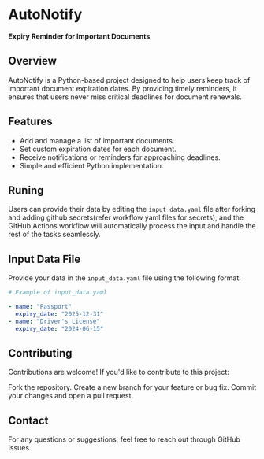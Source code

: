 # AutoNotify

**Expiry Reminder for Important Documents**

## Overview

AutoNotify is a Python-based project designed to help users keep track of important document expiration dates. By providing timely reminders, it ensures that users never miss critical deadlines for document renewals.

## Features

- Add and manage a list of important documents.
- Set custom expiration dates for each document.
- Receive notifications or reminders for approaching deadlines.
- Simple and efficient Python implementation.

## Runing

Users can provide their data by editing the `input_data.yaml` file after forking and adding github secrets(refer workflow yaml files for secrets), and the GitHub Actions workflow will automatically process the input and handle the rest of the tasks seamlessly.

## Input Data File

Provide your data in the `input_data.yaml` file using the following format:

```yaml
# Example of input_data.yaml

- name: "Passport"
  expiry_date: "2025-12-31"
- name: "Driver's License"
  expiry_date: "2024-06-15"
```

## Contributing

Contributions are welcome! If you'd like to contribute to this project:

Fork the repository.
Create a new branch for your feature or bug fix.
Commit your changes and open a pull request.

## Contact

For any questions or suggestions, feel free to reach out through GitHub Issues.
